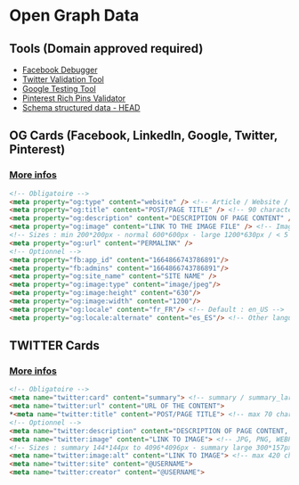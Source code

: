 # Open Graph Data

## Tools (Domain approved required)
- [Facebook Debugger](https://developers.facebook.com/tools/debug)
- [Twitter Validation Tool](https://dev.twitter.com/docs/cards/validation/validator)
- [Google Testing Tool](http://www.google.com/webmasters/tools/richsnippets)
- [Pinterest Rich Pins Validator](http://developers.pinterest.com/rich_pins/validator/)
- [Schema structured data - HEAD](https://raventools.com/site-auditor/seo-guide/schema-structured-data)

## OG Cards (Facebook, LinkedIn, Google, Twitter, Pinterest)
### [More infos](ogp.me)
```html
<!-- Obligatoire -->
<meta property="og:type" content="website" /> <!-- Article / Website / Blog -->
<meta property="og:title" content="POST/PAGE TITLE" /> <!-- 90 characters max (60-70), headline -->
<meta property="og:description" content="DESCRIPTION OF PAGE CONTENT" /> <!-- 155-200 chars, call to action words --> 
<meta property="og:image" content="LINK TO THE IMAGE FILE" /> <!-- Image / Video / Audio / Music / Article / Book... -->
<!-- Sizes : min 200*200px - normal 600*600px - large 1200*630px / < 5 MB -->
<meta property="og:url" content="PERMALINK" />
<!-- Optionnel -->
<meta property="fb:app_id" content="1664866743786891"/>
<meta property="fb:admins" content="1664866743786891"/>
<meta property="og:site_name" content="SITE NAME" />
<meta property="og:image:type" content="image/jpeg"/>
<meta property="og:image:height" content="630"/>
<meta property="og:image:width" content="1200"/>
<meta property="og:locale" content="fr_FR"/> <!-- Default : en_US -->
<meta property="og:locale:alternate" content="es_ES"/> <!-- Other languages of page -->
```

## TWITTER Cards
### [More infos](https://developer.twitter.com/en/docs/tweets/optimize-with-cards/overview/abouts-cards)
```html
<!-- Obligatoire -->
<meta name="twitter:card" content="summary"> <!-- summary / summary_large_image -->
<meta name="twitter:url" content="URL OF THE CONTENT">
*<meta name="twitter:title" content="POST/PAGE TITLE"> <!-- max 70 chars, headline -->
<!-- Optionnel -->
<meta name="twitter:description" content="DESCRIPTION OF PAGE CONTENT, "> <!-- max 200 chars -->
<meta name="twitter:image" content="LINK TO IMAGE"> <!-- JPG, PNG, WEBP and GIF (first frame) -->
<!-- Sizes : summary 144*144px to 4096*4096px - summary large 300*157px to 4096*4096px - thumbnail 120*120px - large thumbnail 280*150px / < 5 MB -->
<meta name="twitter:image:alt" content="LINK TO IMAGE"> <!-- max 420 characters -->
<meta name="twitter:site" content="@USERNAME">
<meta name="twitter:creator" content="@USERNAME">
```
